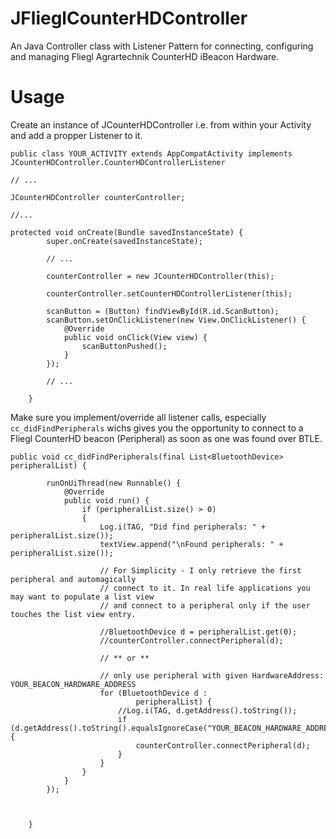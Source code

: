 # JFlieglCounterHDController
An Java Controller class with Listener Pattern for connecting, configuring and managing Fliegl Agrartechnik CounterHD iBeacon Hardware.

# Usage

Create an instance of JCounterHDController i.e. from within your Activity and add a propper Listener to it.

```
public class YOUR_ACTIVITY extends AppCompatActivity implements JCounterHDController.CounterHDControllerListener

// ...

JCounterHDController counterController;

//...

protected void onCreate(Bundle savedInstanceState) {
        super.onCreate(savedInstanceState);

        // ...

        counterController = new JCounterHDController(this);
        
        counterController.setCounterHDControllerListener(this);

        scanButton = (Button) findViewById(R.id.ScanButton);
        scanButton.setOnClickListener(new View.OnClickListener() {
            @Override
            public void onClick(View view) {
                scanButtonPushed();
            }
        });
        
        // ...

    }
```

Make sure you implement/override all listener calls, especially ```cc_didFindPeripherals``` wichs gives you the opportunity to connect to a Fliegl CounterHD beacon (Peripheral) as soon as one was found over BTLE.



```
public void cc_didFindPeripherals(final List<BluetoothDevice> peripheralList) {

        runOnUiThread(new Runnable() {
            @Override
            public void run() {
                if (peripheralList.size() > 0)
                {
                    Log.i(TAG, "Did find peripherals: " + peripheralList.size());
                    textView.append("\nFound peripherals: " + peripheralList.size());

                    // For Simplicity - I only retrieve the first peripheral and automagically
                    // connect to it. In real life applications you may want to populate a list view
                    // and connect to a peripheral only if the user touches the list view entry.

                    //BluetoothDevice d = peripheralList.get(0);
                    //counterController.connectPeripheral(d);

                    // ** or **

                    // only use peripheral with given HardwareAddress: YOUR_BEACON_HARDWARE_ADDRESS
                    for (BluetoothDevice d :
                            peripheralList) {
                        //Log.i(TAG, d.getAddress().toString());
                        if (d.getAddress().toString().equalsIgnoreCase("YOUR_BEACON_HARDWARE_ADDRESS")){
                            counterController.connectPeripheral(d);
                        }
                    }
                }
            }
        });



    }
```